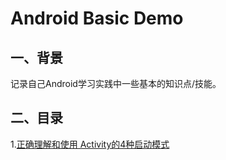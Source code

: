# Android Basic Demo

## 一、背景
记录自己Android学习实践中一些基本的知识点/技能。

## 二、目录

1.[正确理解和使用 Activity的4种启动模式](https://github.com/MinTate/AndroidDemo/tree/master/StartActivityDemo#%E6%AD%A3%E7%A1%AE%E7%90%86%E8%A7%A3%E5%92%8C%E4%BD%BF%E7%94%A8-activity%E7%9A%844%E7%A7%8D%E5%90%AF%E5%8A%A8%E6%A8%A1%E5%BC%8F)
